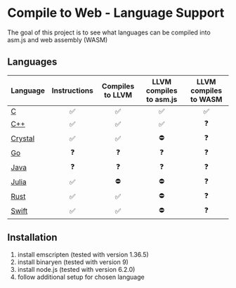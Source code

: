 # Compile to Web - Language Support

The goal of this project is to see what languages can be compiled into asm.js
and web assembly (WASM)

## Languages

| Language                      | Instructions       | Compiles to LLVM   | LLVM compiles to asm.js | LLVM compiles to WASM |
|-------------------------------|:------------------:|:------------------:|:-----------------------:|:---------------------:|
| [C](C/README.md)              | :white_check_mark: | :white_check_mark: | :white_check_mark:      | :white_check_mark:    |
| [C++](C++/README.md)          | :white_check_mark: | :white_check_mark: | :white_check_mark:      | :question:            |
| [Crystal](Crystal/README.md)  | :white_check_mark: | :white_check_mark: | :no_entry:              | :question:            |
| [Go](Go/README.md)            | :question:         | :question:         | :question:              | :question:            |
| [Java](Java/README.md)        | :question:         | :question:         | :question:              | :question:            |
| [Julia](Julia/README.md)      | :white_check_mark: | :no_entry:         | :no_entry:              | :question:            |
| [Rust](Rust/README.md)        | :white_check_mark: | :white_check_mark: | :no_entry:              | :question:            |
| [Swift](Swift/README.md)      | :white_check_mark: | :white_check_mark: | :no_entry:              | :question:            |

## Installation

1.  install emscripten (tested with version 1.36.5)
2.  install binaryen (tested with version 9)
3.  install node.js (tested with version 6.2.0)
4.  follow additional setup for chosen language
